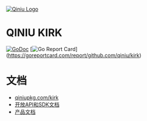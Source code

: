 [![Qiniu Logo](http://open.qiniudn.com/logo.png)](http://qiniu.com/)

QINIU KIRK
===============
[![GoDoc](https://godoc.org/qiniupkg.com/kirk?status.svg)](https://godoc.org/qiniupkg.com/kirk)
[![Go Report Card](https://goreportcard.com/badge/github.com/qiniu/kirk)]
(https://goreportcard.com/report/github.com/qiniu/kirk)
 
文档
===============
- [qiniupkg.com/kirk](https://godoc.org/qiniupkg.com/kirk)
- [开放API和SDK文档](http://kirk-docs.qiniu.com/apidocs/?go)
- [产品文档](http://kirk-docs.qiniu.com/)
